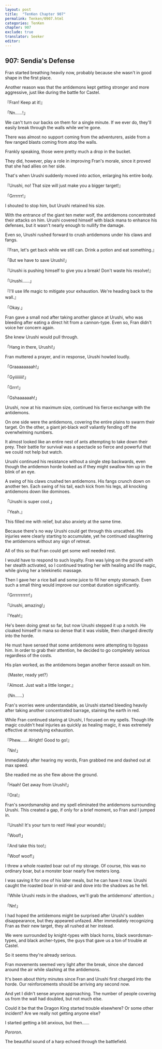 ```yaml
---
layout: post
title:  "TenKen Chapter 907"
permalink: Tenken/0907.html
categories: TenKen
chapter: 907
exclude: true
translator: Seeker
editor: 
---
```

<h2>907: Sendia's Defense</h2>

Fran started breathing heavily now, probably because she wasn't in good shape in the first place.

Another reason was that the antidemons kept getting stronger and more aggressive, just like during the battle for Castel.

『Fran! Keep at it!』

「Nn……!」

We can't turn our backs on them for a single minute. If we ever do, they'll easily break through the walls while we're gone.

There was almost no support coming from the adventurers, aside from a few ranged blasts coming from atop the walls.

Frankly speaking, those were pretty much a drop in the bucket.

They did, however, play a role in improving Fran's morale, since it proved that she had allies on her side.

That's when Urushi suddenly moved into action, enlarging his entire body.

『Urushi, no! That size will just make you a bigger target!』

「Grrrrrr!」

I shouted to stop him, but Urushi retained his size.

With the entrance of the giant ten meter wolf, the antidemons concentrated their attacks on him. Urushi covered himself with black mana to enhance his defenses, but it wasn't nearly enough to nullify the damage.

Even so, Urushi rushed forward to crush antidemons under his claws and fangs.

『Fran, let's get back while we still can. Drink a potion and eat something.』

「But we have to save Urushi!」

『Urushi is pushing himself to give you a break! Don't waste his resolve!』

「Urushi……」

『I'll use life magic to mitigate your exhaustion. We're heading back to the wall.』

「Okay.」

Fran gave a small nod after taking another glance at Urushi, who was bleeding after eating a direct hit from a cannon-type. Even so, Fran didn't voice her concern again.

She knew Urushi would pull through.

「Hang in there, Urushi!」

Fran muttered a prayer, and in response, Urushi howled loudly.

「Graaaaaaaah!」

「Gyiiiiiiii!」

「Grrr!」

「Gshaaaaaah!」

Urushi, now at his maximum size, continued his fierce exchange with the antidemons.

On one side were the antidemons, covering the entire plains to swarm their target. On the other, a giant jet-black wolf valiantly fending off the overwhelming numbers.

It almost looked like an entire nest of ants attempting to take down their prey. Their battle for survival was a spectacle so fierce and powerful that we could not help but watch.

Urushi continued his resistance without a single step backwards, even though the antidemon horde looked as if they might swallow him up in the blink of an eye.

A swing of his claws crushed ten antidemons. His fangs crunch down on another ten. Each swing of his tail, each kick from his legs, all knocking antidemons down like dominoes.

「Urushi is super cool.」

『Yeah.』

This filled me with relief, but also anxiety at the same time.

Because there's no way Urushi could get through this unscathed. His injuries were clearly starting to accumulate, yet he continued slaughtering the antidemons without any sign of retreat.

All of this so that Fran could get some well needed rest.

I would have to respond to such loyalty. Fran was lying on the ground with her stealth activated, so I continued treating her with healing and life magic, while giving her a telekinetic massage.

Then I gave her a rice ball and some juice to fill her empty stomach. Even such a small thing would improve our combat duration significantly.

「Grrrrrrrrrr!」

「Urushi, amazing!」

『Yeah!』

He's been doing great so far, but now Urushi stepped it up a notch. He cloaked himself in mana so dense that it was visible, then charged directly into the horde.

He must have sensed that some antidemons were attempting to bypass him. In order to grab their attention, he decided to go completely serious regardless of the costs.

His plan worked, as the antidemons began another fierce assault on him.

（Master, ready yet?）

『Almost. Just wait a little longer.』

（Nn……）

Fran's worries were understandable, as Urushi started bleeding heavily after taking another concentrated barrage, staining the earth in red.

While Fran continued staring at Urushi, I focused on my spells. Though life magic couldn't heal injuries as quickly as healing magic, it was extremely effective at remedying exhaustion.

『Phew…… Alright! Good to go!』

「Nn!」

Immediately after hearing my words, Fran grabbed me and dashed out at max speed.

She readied me as she flew above the ground.

「Haah! Get away from Urushi!」

『Ora!』

Fran's swordsmanship and my spell eliminated the antidemons surrounding Urushi. This created a gap, if only for a brief moment, so Fran and I jumped in.

『Urushi! It's your turn to rest! Heal your wounds!』

「Woof!」

『And take this too!』

「Woof woof!」

I threw a whole roasted boar out of my storage. Of course, this was no ordinary boar, but a monster boar nearly five meters long.

I was saving it for one of his later meals, but he can have it now. Urushi caught the roasted boar in mid-air and dove into the shadows as he fell.

『While Urushi rests in the shadows, we'll grab the antidemons' attention.』

「Nn!」

I had hoped the antidemons might be surprised after Urushi's sudden disappearance, but they appeared unfazed. After immediately recognizing Fran as their new target, they all rushed at her instead.

We were surrounded by knight-types with black horns, black swordsman-types, and black archer-types, the guys that gave us a ton of trouble at Castel.

So it seems they're already serious.

Fran movements seemed very light after the break, since she danced around the air while slashing at the antidemons.

It's been about thirty minutes since Fran and Urushi first charged into the horde. Our reinforcements should be arriving any second now.

And yet I didn't sense anyone approaching. The number of people covering us from the wall had doubled, but not much else.

Could it be that the Dragon King started trouble elsewhere? Or some other incident? Are we really not getting anyone else?

I started getting a bit anxious, but then……

*Pororon*.

The beautiful sound of a harp echoed through the battlefield.



